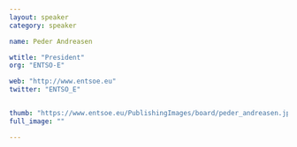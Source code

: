 ```yaml
---
layout: speaker
category: speaker

name: Peder Andreasen

wtitle: "President"
org: "ENTSO-E"

web: "http://www.entsoe.eu"
twitter: "ENTSO_E"


thumb: "https://www.entsoe.eu/PublishingImages/board/peder_andreasen.jpg"
full_image: ""

---
```


